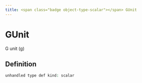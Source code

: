 ```yaml
---
title: <span class="badge object-type-scalar"></span> GUnit
---
```

# <span class="badge object-type-scalar"></span> GUnit

G unit (g)

## Definition

```php
unhandled type def kind: scalar
```
